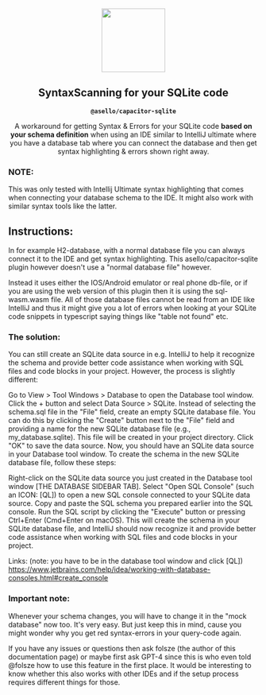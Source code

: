<p align="center"><br><img alt="" src="https://user-images.githubusercontent.com/236501/85893648-1c92e880-b7a8-11ea-926d-95355b8175c7.png" width="128" height="128" /></p>
<h2 align="center">SyntaxScanning for your SQLite code</h2>
<p align="center"><strong><code>@asello/capacitor-sqlite</code></strong></p>
<p align="center">
  A workaround for getting Syntax & Errors for your SQLite code <strong>based on your schema definition</strong> when using an IDE similar to IntelliJ ultimate where you have a database tab where you can connect the database and then get syntax highlighting & errors shown right away.</p>

### NOTE:
This was only tested with Intellij Ultimate syntax highlighting that comes when connecting your database schema to the IDE. It might also work with similar syntax tools like the latter.

## Instructions:

In for example H2-database, with a normal database file you can always connect it to the IDE and get syntax highlighting.
This asello/capacitor-sqlite plugin however doesn't use a "normal database file" however. 

Instead it uses either the IOS/Android emulator or real phone db-file, or if you are using the web version of this plugin then it is using the sql-wasm.wasm file. 
All of those database files cannot be read from an IDE like IntelliJ and thus it might give you a lot of errors when looking at your SQLite code snippets in typescript saying things like "table not found" etc.

### The solution:

You can still create an SQLite data source in e.g. IntelliJ to help it recognize the schema and provide better code assistance when working with SQL files and code blocks in your project. However, the process is slightly different:

Go to View > Tool Windows > Database to open the Database tool window.
Click the + button and select Data Source > SQLite.
Instead of selecting the schema.sql file in the "File" field, create an empty SQLite database file. You can do this by clicking the "Create" button next to the "File" field and providing a name for the new SQLite database file (e.g., my_database.sqlite). This file will be created in your project directory.
Click "OK" to save the data source.
Now, you should have an SQLite data source in your Database tool window. To create the schema in the new SQLite database file, follow these steps:

Right-click on the SQLite data source you just created in the Database tool window [THE DATABASE SIDEBAR TAB].
Select "Open SQL Console" (such an ICON: [QL]) to open a new SQL console connected to your SQLite data source.
Copy and paste the SQL schema you prepared earlier into the SQL console.
Run the SQL script by clicking the "Execute" button or pressing Ctrl+Enter (Cmd+Enter on macOS).
This will create the schema in your SQLite database file, and IntelliJ should now recognize it and provide better code assistance when working with SQL files and code blocks in your project.

Links:
(note: you have to be in the database tool window and click [QL])
https://www.jetbrains.com/help/idea/working-with-database-consoles.html#create_console

### Important note:
Whenever your schema changes, you will have to change it in the "mock database" now too. It's very easy. But just keep this in mind, cause you might wonder why you get red syntax-errors in your query-code again.

If you have any issues or questions then ask folsze (the author of this documentation page) or maybe first ask GPT-4 since this is who even told @folsze how to use this feature in the first place.
It would be interesting to know whether this also works with other IDEs and if the setup process requires different things for those.